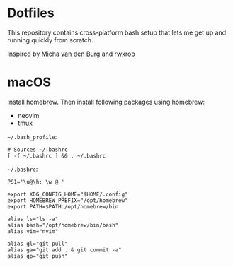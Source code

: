 # Dotfiles

This repository contains cross-platform bash setup that lets me get up and running quickly from scratch.

Inspired by [Micha van den Burg](https://github.com/mischavandenburg/dotfiles) and [rwxrob](https://www.youtube.com/@rwxrob)


# macOS

Install homebrew. Then install following packages using homebrew:
+ neovim
+ tmux


`~/.bash_profile`:
```
# Sources ~/.bashrc
[ -f ~/.bashrc ] && . ~/.bashrc
```

`~/.bashrc`:
```
PS1='\u@\h: \w @ '

export XDG_CONFIG_HOME="$HOME/.config"
export HOMEBREW_PREFIX="/opt/homebrew"
export PATH=$PATH:/opt/homebrew/bin

alias ls="ls -a"
alias bash="/opt/homebrew/bin/bash"
alias vim="nvim"

alias gl="git pull"
alias ga="git add . & git commit -a"
alias gp="git push"
```
